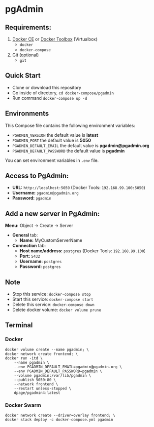 # pgAdmin

## Requirements:
1. [Docker CE](https://download.docker.com?target=_blank) or [Docker Toolbox](https://github.com/docker/toolbox/releases/?target=_blank) (Virtualbox)
    - `docker`
    - `docker-compose`
1. [Git](https://git-scm.com/?target=_blank) (optional)
    - `git`

## Quick Start
- Clone or download this repository
- Go inside of directory, `cd docker-compose/pgadmin`
- Run command `docker-compose up -d`

## Environments
This Compose file contains the following environment variables:

- `PGADMIN_VERSION` the default value is **latest**
- `PGADMIN_PORT` the default value is **5050**
- `PGADMIN_DEFAULT_EMAIL` the default value is **pgadmin<span>@</span>pgadmin<span>.</span>org**
- `PGADMIN_DEFAULT_PASSWORD` the default value is **pgadmin**

You can set environment variables in `.env` file.

## Access to PgAdmin: 
- **URL:** `http://localhost:5050` (Docker Tools: `192.168.99.100:5050`)
- **Username:** `pgadmin@pgadmin.org`
- **Password:** `pgadmin`

## Add a new server in PgAdmin:
**Menu:** Object -> Create -> Server
- **General** tab:
  - **Name:** MyCustomServerName
- **Connection** tab:
  - **Host name/address:** `postgres` (Docker Tools: `192.168.99.100`)
  - **Port:** `5432`
  - **Username:** `postgres`
  - **Password:** `postgres`

## Note
- Stop this service: `docker-compose stop`
- Start this service: `docker-compose start`
- Delete this service: `docker-compose down`
- Delete docker volume: `docker volume prune`

## Terminal

### Docker
    docker volume create --name pgadmin; \
    docker network create frontend; \
    docker run -itd \
        --name pgadmin \
        --env PGADMIN_DEFAULT_EMAIL=pgadmin@pgadmin.org \
        --env PGADMIN_DEFAULT_PASSWORD=pgadmin \
        --volume pgadmin:/var/lib/pgadmin \
        --publish 5050:80 \
        --network frontend \
        --restart unless-stopped \
        dpage/pgadmin4:latest
        
### Docker Swarm
    docker network create --driver=overlay frontend; \
    docker stack deploy -c docker-compose.yml pgadmin
